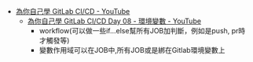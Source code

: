* [為你自己學 GitLab CI/CD - YouTube](https://www.youtube.com/playlist?list=PLBd8JGCAcUAEwyH2kT1wW2BUmcSPQzGcu)
  * [為你自己學 GitLab CI/CD Day 08 - 環境變數 - YouTube](https://www.youtube.com/watch?v=7MLKzgCJAE4)
    * workflow(可以做一些if...else幫所有JOB加判斷，例如是push, pr時才觸發等)
    * 變數作用域可以在JOB中,所有JOB或是綁在Gitlab環境變數上